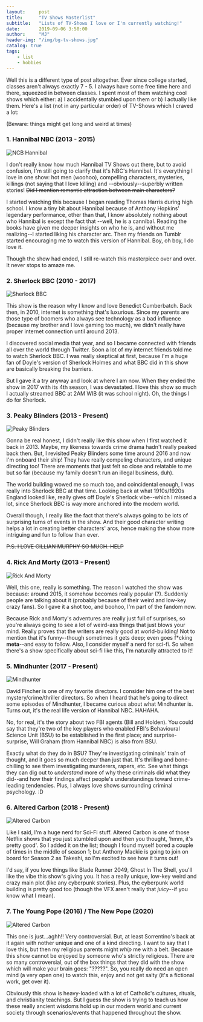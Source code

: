 ```yaml
---
layout:     post
title:      "TV Shows Masterlist"
subtitle:   "Lists of TV-Shows I love or I'm currently watching!"
date:       2019-09-06 3:50:00
author:     "MJ"
header-img: "/img/bg-tv-shows.jpg"
catalog: true
tags:
    - list
    - hobbies
---
```

Well this is a different type of post altogether. Ever since college started, classes aren't always exactly 7 - 5. I always have some free time here and there, squeezed in between classes. I spent most of them watching cool shows which either: a) I accidentally stumbled upon them or b) I actually like them. Here's a list (not in any particular order) of TV-Shows which I craved a lot:

(Beware: things might get long and weird at times)

### 1. Hannibal NBC (2013 - 2015)

![NCB Hannibal](/img/in-post/tv-shows/hannibal.jpg)

I don't really know how much Hannibal TV Shows out there, but to avoid confusion, I'm still going to clarify that it's NBC's Hannibal. It's everything I love in one show: hot men (woohoo), compelling characters, mysteries, killings (not saying that I love killing) and --obviously--superbly written stories! ~~Did I mention romantic attraction between main characters?~~

I started watching this because I began reading Thomas Harris during high school. I know a tiny bit about Hannibal because of Anthony Hopkins' legendary performance, other than that, I know absolutely nothing about who Hannibal is except the fact that --well, he is a cannibal. Reading the books have given me deeper insights on who he is, and without me realizing--I started liking his character arc. Then my friends on Tumblr started encouraging me to watch this version of Hannibal. Boy, oh boy, I do love it.

Though the show had ended, I still re-watch this masterpiece over and over. It never stops to amaze me.

### 2. Sherlock BBC (2010 - 2017)

![Sherlock BBC](/img/in-post/tv-shows/sherlock.jpg)

This show is the reason why I know and love Benedict Cumberbatch. Back then, in 2010, internet is something that's luxurious. Since my parents are those type of boomers who always see technology as a bad influence (because my brother and I love gaming too much), we didn't really have proper internet connection until around 2013. 

I discovered social media that year, and so I became connected with friends all over the world through Twitter. Soon a lot of my internet friends told me to watch Sherlock BBC. I was really skeptical at first, because I'm a huge fan of Doyle's version of Sherlock Holmes and what BBC did in this show are basically breaking the barriers. 

But I gave it a try anyway and look at where I am now. When they ended the show in 2017 with its 4th season, I was devastated. I love this show so much I actually streamed BBC at 2AM WIB (it was school night). Oh, the things I do for Sherlock.

### 3. Peaky Blinders (2013 - Present)

![Peaky Blinders](/img/in-post/tv-shows/peaky-blinders.jpg)

Gonna be real honest, I didn't really like this show when I first watched it back in 2013. Maybe, my likeness towards crime drama hadn't really peaked back then. But, I revisited Peaky Blinders some time around 2016 and now I'm onboard their ship! They have really compeling characters, and unique directing too! There are moments that just felt so close and relatable to me but so far (because my family doesn't run an illegal business, duh). 

The world building wowed me so much too, and coincidental enough, I was really into Sherlock BBC at that time. Looking back at what 1910s/1920s England looked like, really gives off Doyle's Sherlock vibe--which I missed a lot, since Sherlock BBC is way more anchored into the modern world.

Overall though, I really like the fact that there's always going to be lots of surprising turns of events in the show. And their good character writing helps a lot in creating better characters' arcs, hence making the show more intriguing and fun to follow than ever.

~~P.S. I LOVE CILLIAN MURPHY SO MUCH. HELP~~

### 4. Rick And Morty (2013 - Present)

![Rick And Morty](/img/in-post/tv-shows/rickmorty.jpg)

Well, this one, really is something. The reason I watched the show was because: around 2015, it somehow becomes really popular (?). Suddenly people are talking about it (probably because of their weird and low-key crazy fans). So I gave it a shot too, and boohoo, I'm part of the fandom now. 

Because Rick and Morty's adventures are really just full of surprises, so you're always going to see a lot of weird-ass things that just blows your mind. Really proves that the writers are really good at world-building! Not to mention that it's funny--though sometimes it gets deep; even goes f*cking **meta**--and easy to follow. Also, I consider myself a nerd for sci-fi. So when there's a show specifically about sci-fi like this, I'm naturally attracted to it!

### 5. Mindhunter (2017 - Present)

![Mindhunter](/img/in-post/tv-shows/mindhunter.jpg)

David Fincher is one of my favorite directors. I consider him one of the best mystery/crime/thriller directors. So when I heard that he's going to direct some episodes of Mindhunter, I became curious about what Mindhunter is. Turns out, it's the real life version of Hannibal NBC. HAHAHA.

No, for real, it's the story about two FBI agents (Bill and Holden). You could say that they're two of the key players who enabled FBI's Behavioural Science Unit (BSU) to be established in the first place; and surprise-surprise, Will Graham (from Hannibal NBC) is also from BSU. 

Exactly what do they do in BSU? They're investigating criminals' train of thought, and it goes so much deeper than just that. It's thrilling and bone-chilling to see them investigating murderers, rapers, etc. See what things they can dig out to *understand* more of why these criminals did what they did--and how their findings affect people's understandings toward crime-leading tendencies. Plus, I always love shows surrounding criminal psychology. :D

### 6. Altered Carbon (2018 - Present)

![Altered Carbon](/img/in-post/tv-shows/alteredcarbon.jpg)

Like I said, I'm a huge nerd for Sci-Fi stuff. Altered Carbon is one of those Netflix shows that you just stumbled upon and then you thought, 'hmm, it's pretty good'. So I added it on the list; though I found myself bored a couple of times in the middle of season 1; but Anthony Mackie is going to join on board for Season 2 as Takeshi, so I'm excited to see how it turns out!

I'd say, if you love things like Blade Runner 2049, Ghost In The Shell, you'll like the vibe this show's giving you. It has a really unique, low-key weird and crazy main plot (like any cyberpunk stories). Plus, the cyberpunk world building is pretty good too (though the VFX aren't really that *juicy*--if you know what I mean).

### 7. The Young Pope (2016) / The New Pope (2020)

![Altered Carbon](/img/in-post/tv-shows/theyoungpope.jpeg)

This one is just...aghh!! Very controversial. But, at least Sorrentino's back at it again with nother unique and one of a kind directing. I want to say that I love this, but then my religious parents might *whip* me with a belt. Because this show cannot be enjoyed by someone who's strictly religious. There are so many controversial, out of the box things that they did with the show which will make your brain goes: "?????". So, you really do need an open mind (a very open one) to watch this, enjoy and not get salty (it's a fictional work, get over it). 

Obviously this show is heavy-loaded with a lot of Catholic's cultures, rituals, and christianity teachings. But I guess the show is trying to teach us how these really ancient wisdoms hold up in our modern world and current society through scenarios/events that happened throughout the show.

